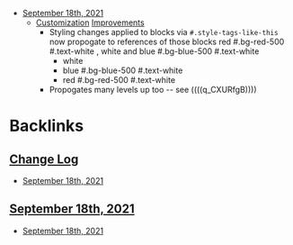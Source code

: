- [September 18th, 2021](<September 18th, 2021.md>)
    - [Customization](<Customization.md>) [Improvements](<Improvements.md>)
        - Styling changes applied to blocks via `#.style-tags-like-this` now propogate to references of those blocks red #.bg-red-500  #.text-white , white and blue #.bg-blue-500 #.text-white 
            - white
            - blue #.bg-blue-500 #.text-white 
            - red #.bg-red-500  #.text-white 
        - Propogates many levels up too -- see ((((q_CXURfgB)))) 

# Backlinks
## [Change Log](<Change Log.md>)
- [September 18th, 2021](<September 18th, 2021.md>)

## [September 18th, 2021](<September 18th, 2021.md>)
- [September 18th, 2021](<September 18th, 2021.md>)


